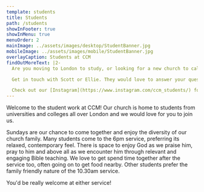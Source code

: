 ```yaml
---
template: students
title: Students
path: /students
showInFooter: true
showInMenu: true
menuOrder: 2
mainImage: ../assets/images/desktop/StudentBanner.jpg
mobileImage: ../assets/images/mobile/StudentBanner.jpg
overlayCaption: Students at CCM
findOutMoreText: |2-
  Are you moving to London to study, or looking for a new church to call home?

  Get in touch with Scott or Ellie. They would love to answer your questions and welcome you at a Sunday service or midweek group.

  Check out our [Instagram](https://www.instagram.com/ccm_students/) for more info on what Students are up to at CCM.
---
```


Welcome to the student work at CCM! Our church is home to students from universities and colleges all over London and we would love for you to join us.

Sundays are our chance to come together and enjoy the diversity of our church family. Many students come to the 6pm service, preferring its relaxed, contemporary feel. There is space to enjoy God as we praise him, pray to him and above all as we encounter him through relevant and engaging Bible teaching. We love to get spend time together after the service too, often going on to get food nearby. Other students prefer the family friendly nature of the 10.30am service.

You'd be really welcome at either service!
